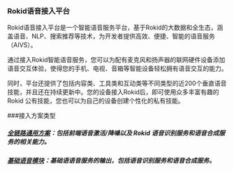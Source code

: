 ### Rokid语音接入平台
Rokid语音接入平台是一个智能语音服务平台，基于Rokid的大数据和全生态，涵盖语音、NLP、搜索推荐等技术，为开发者提供高效、便捷、智能的语音服务（AIVS）。

通过接入Rokid智能语音服务，您可以为配有麦克风和扬声器的联网硬件设备添加语音交互体验，使得您的手机、电视、音箱等智能设备轻松拥有语音交互的能力。

同时，平台还提供了包括内容类、工具类和互动类等不同类型的近200个垂直语音技能，并且还在持续更新中。您的设备接入Rokid后，即可使用众多丰富有趣的 Rokid 公有技能，您也可以为自己的设备创建个性化的私有技能。



###接入方案类型

##### [全链路通用方案](/rokid-vsvy-sdk-docs/fullLink/fulllink.md)：包括前端语音激活/降噪以及 Rokid 语音识别服务和语音合成服务的相关能力。

##### [基础语音模块](/rokid-vsvy-sdk-docs/speechTTS/speechtts.md)：基础语语音服务的输出，包括语音识别服务和语音合成服务。